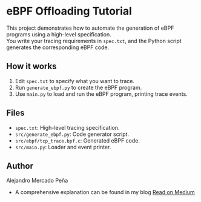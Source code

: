 # eBPF Offloading Tutorial

This project demonstrates how to automate the generation of eBPF programs using a high-level specification.  
You write your tracing requirements in `spec.txt`, and the Python script generates the corresponding eBPF code.

## How it works

1. Edit `spec.txt` to specify what you want to trace.
2. Run `generate_ebpf.py` to create the eBPF program.
3. Use `main.py` to load and run the eBPF program, printing trace events.

## Files

- `spec.txt`: High-level tracing specification.
- `src/generate_ebpf.py`: Code generator script.
- `src/ebpf/tcp_trace.bpf.c`: Generated eBPF code.
- `src/main.py`: Loader and event printer.

## Author
Alejandro Mercado Peña

- A comprehensive explanation can be found in my blog
[Read on Medium](https://alexmarket.medium.com/offloading-the-tedious-task-of-writing-ebpf-programs-e8ebfce45c69)
